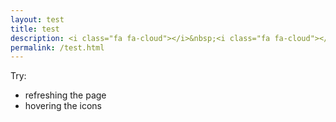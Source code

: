 ```yaml
---
layout: test
title: test
description: <i class="fa fa-cloud"></i>&nbsp;<i class="fa fa-cloud"></i>&nbsp;<i class="fa fa-cloud"></i>
permalink: /test.html
---
```

Try:
 - refreshing the page
 - hovering the icons
